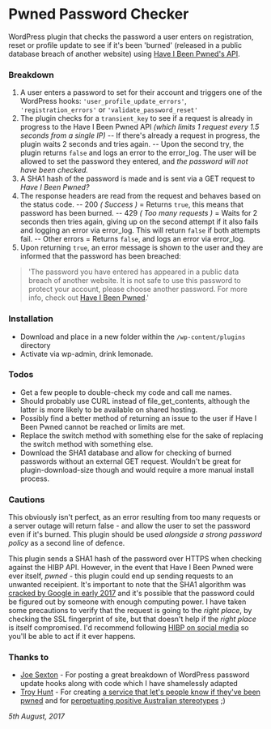 # Pwned Password Checker

WordPress plugin that checks the password a user enters on registration, reset or profile update to see if it's been 'burned' (released in a public database breach of another website) using [Have I Been Pwned's API](https://haveibeenpwned.com/API/v2).

### Breakdown
1) A user enters a password to set for their account and triggers one of the WordPress hooks: `'user_profile_update_errors'`, `'registration_errors'` or `'validate_password_reset'`
2) The plugin checks for a `transient_key` to see if a request is already in progress to the Have I Been Pwned API _(which limits 1 request every 1.5 seconds from a single IP)_
-- If there's already a request in progress, the plugin waits 2 seconds and tries again.
-- Upon the second try, the plugin returns `false` and logs an error to the error_log. The user will be allowed to set the password they entered, and _the password will not have been checked._
3) A SHA1 hash of the password is made and is sent via a GET request to _Have I Been Pwned?_
4) The response headers are read from the request and behaves based on the status code.
-- 200 _( Success )_ = Returns `true`, this means that password has been burned.
-- 429 _( Too many requests )_ = Waits for 2 seconds then tries again, giving up on the second attempt if it also fails and logging an error via error_log. This will return `false` if both attempts fail.
-- Other errors = Returns `false`, and logs an error via error_log.
5) Upon returning `true`, an error message is shown to the user and they are informed that the password has been breached:

>'The password you have entered has appeared in a public data breach of another website. It is not safe to use this password to protect your account, please choose another password. For more info, check out [Have I Been Pwned](https://haveibeenpwned.com).'

### Installation
- Download and place in a new folder within the `/wp-content/plugins` directory
- Activate via wp-admin, drink lemonade.

### Todos
 - Get a few people to double-check my code and call me names.
 - Should probably use CURL instead of file_get_contents, although the latter is more likely to be available on shared hosting.
 - Possibly find a better method of returning an issue to the user if Have I Been Pwned cannot be reached or limits are met.
 - Replace the switch method with something else for the sake of replacing the switch method with something else.
 - Download the SHA1 database and allow for checking of burned passwords without an external GET request.  Wouldn't be great for plugin-download-size though and would require a more manual install process.

### Cautions
This obviously isn't perfect, as an error resulting from too many requests or a server outage will return false - and allow the user to set the password even if it's burned. This plugin should be used _alongside a strong password policy_ as a second line of defence.

This plugin sends a SHA1 hash of the password over HTTPS when checking against the HIBP API. However, in the event that Have I Been Pwned were ever itself, _pwned_ - this plugin could end up sending requests to an unwanted receipient. It's important to note that the SHA1 algorithm was [cracked by Google in early 2017](https://www.theverge.com/2017/2/23/14712118/google-sha1-collision-broken-web-encryption-shattered) and it's possible that the password could be figured out by someone with enough computing power. I have taken some precautions to verify that the request is going to the _right place_, by checking the SSL fingerprint of site, but that doesn't help if the _right place_ is itself compromised. I'd recommend following [HIBP on social media](https://twitter.com/haveibeenpwned) so you'll be able to act if it ever happens.

### Thanks to
* [Joe Sexton](http://www.webtipblog.com/force-password-complexity-requirements-wordpress/) - For posting a great breakdown of WordPress password update hooks along with code which I have shamelessly adapted
* [Troy Hunt](https://www.troyhunt.com/) - For creating [a service that let's people know if they've been pwned](https://haveibeenpwned.com) and for [perpetuating positive Australian stereotypes](https://www.youtube.com/watch?v=WbyN8CiM2rQ) ;)

_5th August, 2017_
